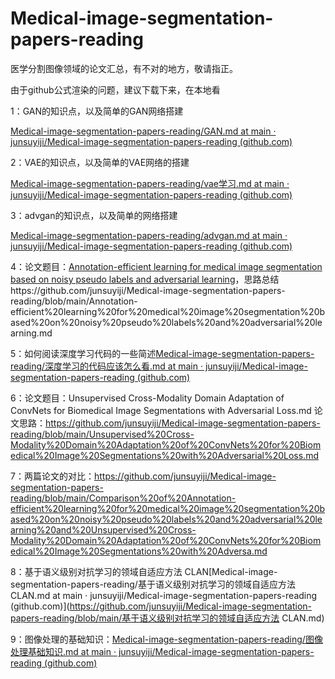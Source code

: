 # Medical-image-segmentation-papers-reading
医学分割图像领域的论文汇总，有不对的地方，敬请指正。

由于github公式渲染的问题，建议下载下来，在本地看

1：GAN的知识点，以及简单的GAN网络搭建

[Medical-image-segmentation-papers-reading/GAN.md at main · junsuyiji/Medical-image-segmentation-papers-reading (github.com)](https://github.com/junsuyiji/Medical-image-segmentation-papers-reading/blob/main/GAN.md)

2：VAE的知识点，以及简单的VAE网络的搭建

[Medical-image-segmentation-papers-reading/vae学习.md at main · junsuyiji/Medical-image-segmentation-papers-reading (github.com)](https://github.com/junsuyiji/Medical-image-segmentation-papers-reading/blob/main/vae学习.md)

3：advgan的知识点，以及简单的网络搭建

[Medical-image-segmentation-papers-reading/advgan.md at main · junsuyiji/Medical-image-segmentation-papers-reading (github.com)](https://github.com/junsuyiji/Medical-image-segmentation-papers-reading/blob/main/advgan.md)

4：论文题目：[Annotation-efficient learning for medical image segmentation based on noisy pseudo labels and adversarial learning](https://ieeexplore.ieee.org/abstract/document/9309350/)，思路总结https://github.com/junsuyiji/Medical-image-segmentation-papers-reading/blob/main/Annotation-efficient%20learning%20for%20medical%20image%20segmentation%20based%20on%20noisy%20pseudo%20labels%20and%20adversarial%20learning.md



5：如何阅读深度学习代码的一些简述[Medical-image-segmentation-papers-reading/深度学习的代码应该怎么看.md at main · junsuyiji/Medical-image-segmentation-papers-reading (github.com)](https://github.com/junsuyiji/Medical-image-segmentation-papers-reading/blob/main/深度学习的代码应该怎么看.md)



6：论文题目：Unsupervised Cross-Modality Domain Adaptation of ConvNets for Biomedical Image Segmentations with Adversarial Loss.md
论文思路：https://github.com/junsuyiji/Medical-image-segmentation-papers-reading/blob/main/Unsupervised%20Cross-Modality%20Domain%20Adaptation%20of%20ConvNets%20for%20Biomedical%20Image%20Segmentations%20with%20Adversarial%20Loss.md



7：两篇论文的对比：https://github.com/junsuyiji/Medical-image-segmentation-papers-reading/blob/main/Comparison%20of%20Annotation-efficient%20learning%20for%20medical%20image%20segmentation%20based%20on%20noisy%20pseudo%20labels%20and%20adversarial%20learning%20and%20Unsupervised%20Cross-Modality%20Domain%20Adaptation%20of%20ConvNets%20for%20Biomedical%20Image%20Segmentations%20with%20Adversa.md



8：基于语义级别对抗学习的领域自适应方法 CLAN[Medical-image-segmentation-papers-reading/基于语义级别对抗学习的领域自适应方法 CLAN.md at main · junsuyiji/Medical-image-segmentation-papers-reading (github.com)](https://github.com/junsuyiji/Medical-image-segmentation-papers-reading/blob/main/基于语义级别对抗学习的领域自适应方法 CLAN.md)



9：图像处理的基础知识：[Medical-image-segmentation-papers-reading/图像处理基础知识.md at main · junsuyiji/Medical-image-segmentation-papers-reading (github.com)](https://github.com/junsuyiji/Medical-image-segmentation-papers-reading/blob/main/图像处理基础知识.md)
